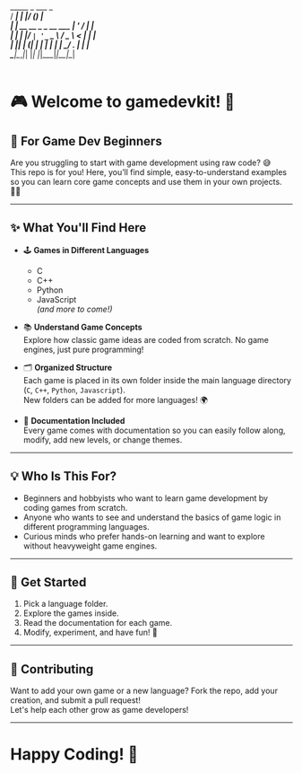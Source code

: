    _____                      _  ___ _   <br>
  / ____|                    | |/ (_) |  <br>
 | |  __  __ _ _ __ ___   ___| ' / _| |_ <br>
 | | |_ |/ _` | '_ ` _ \ / _ \  < | | __|<br>
 | |__| | (_| | | | | | |  __/ . \| | |_ <br>
  \_____|\__,_|_| |_| |_|\___|_|\_\_|\__|<br>
                                         <br>
                                         
                                                                      
# 🎮 Welcome to gamedevkit! 🚀

## 👋 For Game Dev Beginners

Are you struggling to start with game development using raw code? 😅  
This repo is for you! Here, you’ll find simple, easy-to-understand examples so you can learn core game concepts and use them in your own projects. 🧑‍💻

---

## ✨ What You'll Find Here

- 🕹️ **Games in Different Languages**  
  - C  
  - C++  
  - Python  
  - JavaScript  
  *(and more to come!)*

- 📚 **Understand Game Concepts**  
  Explore how classic game ideas are coded from scratch. No game engines, just pure programming!

- 🗂️ **Organized Structure**  
  Each game is placed in its own folder inside the main language directory (`C`, `C++`, `Python`, `Javascript`).  
  New folders can be added for more languages! 🌍

- 📝 **Documentation Included**  
  Every game comes with documentation so you can easily follow along, modify, add new levels, or change themes.

---

## 💡 Who Is This For?

- Beginners and hobbyists who want to learn game development by coding games from scratch.
- Anyone who wants to see and understand the basics of game logic in different programming languages.
- Curious minds who prefer hands-on learning and want to explore without heavyweight game engines.

---

## 🏁 Get Started

1. Pick a language folder.
2. Explore the games inside.
3. Read the documentation for each game.
4. Modify, experiment, and have fun! 🎲

---

## 🤝 Contributing

Want to add your own game or a new language? Fork the repo, add your creation, and submit a pull request!  
Let's help each other grow as game developers!

---

# Happy Coding! 🎉
